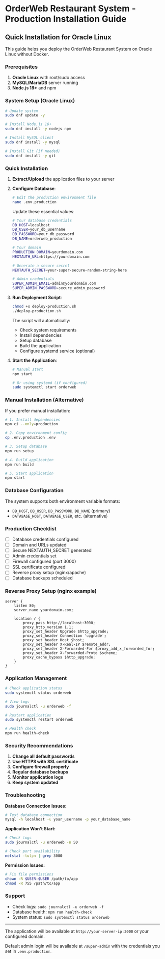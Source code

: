 # OrderWeb Restaurant System - Production Installation Guide

## Quick Installation for Oracle Linux

This guide helps you deploy the OrderWeb Restaurant System on Oracle Linux without Docker.

### Prerequisites

1. **Oracle Linux** with root/sudo access
2. **MySQL/MariaDB** server running
3. **Node.js 18+** and npm

### System Setup (Oracle Linux)

```bash
# Update system
sudo dnf update -y

# Install Node.js 18+
sudo dnf install -y nodejs npm

# Install MySQL client
sudo dnf install -y mysql

# Install Git (if needed)
sudo dnf install -y git
```

### Quick Installation

1. **Extract/Upload** the application files to your server

2. **Configure Database**:
   ```bash
   # Edit the production environment file
   nano .env.production
   ```

   Update these essential values:
   ```bash
   # Your database credentials
   DB_HOST=localhost
   DB_USER=your_db_username  
   DB_PASSWORD=your_db_password
   DB_NAME=orderweb_production

   # Your domain
   PRODUCTION_DOMAIN=yourdomain.com
   NEXTAUTH_URL=https://yourdomain.com

   # Generate a secure secret
   NEXTAUTH_SECRET=your-super-secure-random-string-here

   # Admin credentials
   SUPER_ADMIN_EMAIL=admin@yourdomain.com
   SUPER_ADMIN_PASSWORD=secure_admin_password
   ```

3. **Run Deployment Script**:
   ```bash
   chmod +x deploy-production.sh
   ./deploy-production.sh
   ```

   The script will automatically:
   - Check system requirements
   - Install dependencies  
   - Setup database
   - Build the application
   - Configure systemd service (optional)

4. **Start the Application**:
   ```bash
   # Manual start
   npm start

   # Or using systemd (if configured)
   sudo systemctl start orderweb
   ```

### Manual Installation (Alternative)

If you prefer manual installation:

```bash
# 1. Install dependencies
npm ci --only=production

# 2. Copy environment config
cp .env.production .env

# 3. Setup database
npm run setup

# 4. Build application
npm run build

# 5. Start application
npm start
```

### Database Configuration

The system supports both environment variable formats:
- `DB_HOST`, `DB_USER`, `DB_PASSWORD`, `DB_NAME` (primary)
- `DATABASE_HOST`, `DATABASE_USER`, etc. (alternative)

### Production Checklist

- [ ] Database credentials configured
- [ ] Domain and URLs updated
- [ ] Secure NEXTAUTH_SECRET generated
- [ ] Admin credentials set
- [ ] Firewall configured (port 3000)
- [ ] SSL certificate configured
- [ ] Reverse proxy setup (nginx/apache)
- [ ] Database backups scheduled

### Reverse Proxy Setup (nginx example)

```nginx
server {
    listen 80;
    server_name yourdomain.com;
    
    location / {
        proxy_pass http://localhost:3000;
        proxy_http_version 1.1;
        proxy_set_header Upgrade $http_upgrade;
        proxy_set_header Connection 'upgrade';
        proxy_set_header Host $host;
        proxy_set_header X-Real-IP $remote_addr;
        proxy_set_header X-Forwarded-For $proxy_add_x_forwarded_for;
        proxy_set_header X-Forwarded-Proto $scheme;
        proxy_cache_bypass $http_upgrade;
    }
}
```

### Application Management

```bash
# Check application status
sudo systemctl status orderweb

# View logs
sudo journalctl -u orderweb -f

# Restart application
sudo systemctl restart orderweb

# Health check
npm run health-check
```

### Security Recommendations

1. **Change all default passwords**
2. **Use HTTPS with SSL certificate**
3. **Configure firewall properly**
4. **Regular database backups**
5. **Monitor application logs**
6. **Keep system updated**

### Troubleshooting

**Database Connection Issues:**
```bash
# Test database connection
mysql -h localhost -u your_username -p your_database_name
```

**Application Won't Start:**
```bash
# Check logs
sudo journalctl -u orderweb -n 50

# Check port availability
netstat -tulpn | grep 3000
```

**Permission Issues:**
```bash
# Fix file permissions
chown -R $USER:$USER /path/to/app
chmod -R 755 /path/to/app
```

### Support

- Check logs: `sudo journalctl -u orderweb -f`
- Database health: `npm run health-check`
- System status: `sudo systemctl status orderweb`

---

The application will be available at `http://your-server-ip:3000` or your configured domain.

Default admin login will be available at `/super-admin` with the credentials you set in `.env.production`.
